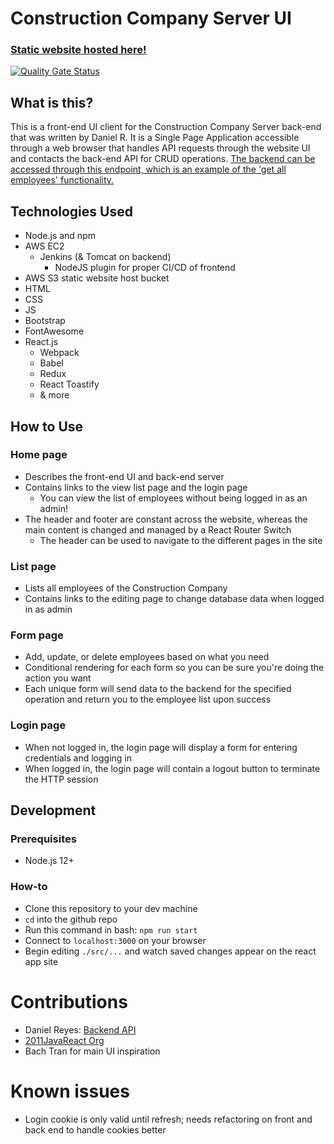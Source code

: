 # Construction Company Server UI

### [**Static website hosted here!**](http://revature-public-bucket.s3-website.us-east-2.amazonaws.com/)

[![Quality Gate Status](https://sonarcloud.io/api/project_badges/measure?project=CharlesBrough_cbProject1-ConstructCoUI&metric=alert_status)](https://sonarcloud.io/dashboard?id=CharlesBrough_cbProject1-ConstructCoUI)

## What is this?

This is a front-end UI client for the Construction Company Server back-end that was written by Daniel R. It is a Single Page Application accessible through a web browser that handles API requests through the website UI and contacts the back-end API for CRUD operations. [The backend can be accessed through this endpoint, which is an example of the 'get all employees' functionality.](http://3.17.206.158:8080/EmployeeServer/employee)

## Technologies Used

- Node.js and npm
- AWS EC2
  - Jenkins (& Tomcat on backend)
    - NodeJS plugin for proper CI/CD of frontend
- AWS S3 static website host bucket
- HTML
- CSS
- JS
- Bootstrap
- FontAwesome
- React.js
  - Webpack
  - Babel
  - Redux
  - React Toastify
  - & more

## How to Use

### Home page

- Describes the front-end UI and back-end server
- Contains links to the view list page and the login page
  - You can view the list of employees without being logged in as an admin!
- The header and footer are constant across the website, whereas the main content is changed and managed by a React Router Switch
  - The header can be used to navigate to the different pages in the site

### List page

- Lists all employees of the Construction Company
- Contains links to the editing page to change database data when logged in as admin

### Form page

- Add, update, or delete employees based on what you need
- Conditional rendering for each form so you can be sure you're doing the action you want
- Each unique form will send data to the backend for the specified operation and return you to the employee list upon success

### Login page

- When not logged in, the login page will display a form for entering credentials and logging in
- When logged in, the login page will contain a logout button to terminate the HTTP session

## Development

### Prerequisites

- Node.js 12+

### How-to

- Clone this repository to your dev machine
- `cd` into the github repo
- Run this command in bash: `npm run start`
- Connect to `localhost:3000` on your browser
- Begin editing `./src/...` and watch saved changes appear on the react app site

# Contributions

- Daniel Reyes: [Backend API](https://github.com/2011JavaReact/DanielReyes_Project00)
- [2011JavaReact Org](https://github.com/2011JavaReact)
- Bach Tran for main UI inspiration

# Known issues

- Login cookie is only valid until refresh; needs refactoring on front and back end to handle cookies better
